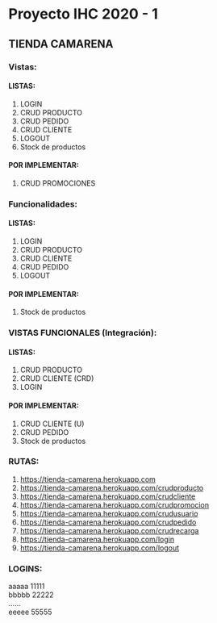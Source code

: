 # Proyecto IHC 2020 - 1
## TIENDA CAMARENA
### Vistas:
#### LISTAS: 
1. LOGIN
1. CRUD PRODUCTO
1. CRUD PEDIDO
1. CRUD CLIENTE
1. LOGOUT
1. Stock de productos
#### POR IMPLEMENTAR:
1. CRUD PROMOCIONES


### Funcionalidades:
#### LISTAS: 
1. LOGIN
1. CRUD PRODUCTO
1. CRUD CLIENTE
1. CRUD PEDIDO
1. LOGOUT
#### POR IMPLEMENTAR:
1. Stock de productos


### VISTAS FUNCIONALES (Integración):
#### LISTAS: 
1. CRUD PRODUCTO
1. CRUD CLIENTE (CRD)
1. LOGIN
#### POR IMPLEMENTAR:
1. CRUD CLIENTE (U)
1. CRUD PEDIDO
1. Stock de productos



### RUTAS:
1. https://tienda-camarena.herokuapp.com
1. https://tienda-camarena.herokuapp.com/crudproducto
1. https://tienda-camarena.herokuapp.com/crudcliente
1. https://tienda-camarena.herokuapp.com/crudpromocion
1. https://tienda-camarena.herokuapp.com/crudusuario
1. https://tienda-camarena.herokuapp.com/crudpedido
1. https://tienda-camarena.herokuapp.com/crudrecarga
1. https://tienda-camarena.herokuapp.com/login
1. https://tienda-camarena.herokuapp.com/logout


### LOGINS:
aaaaa 11111 <br /> 
bbbbb 22222 <br /> 
...... <br /> 
eeeee 55555
